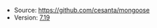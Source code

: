   * Source: <https://github.com/cesanta/mongoose>
  * Version: [7.19](https://github.com/cesanta/mongoose/archive/refs/tags/7.19.tar.gz)
